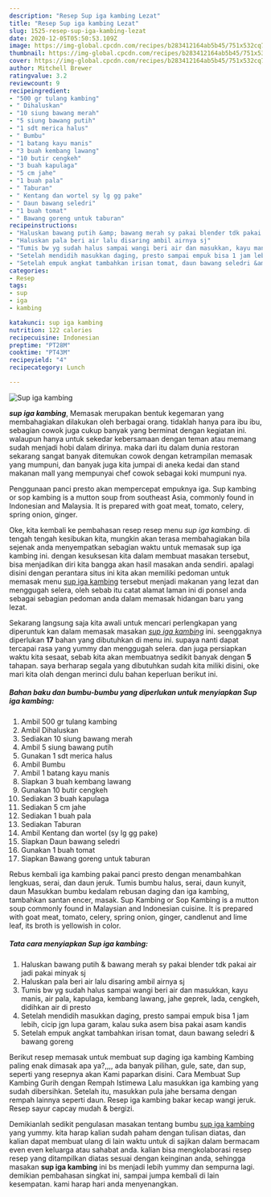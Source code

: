 ```yaml
---
description: "Resep Sup iga kambing Lezat"
title: "Resep Sup iga kambing Lezat"
slug: 1525-resep-sup-iga-kambing-lezat
date: 2020-12-05T05:50:53.109Z
image: https://img-global.cpcdn.com/recipes/b283412164ab5b45/751x532cq70/sup-iga-kambing-foto-resep-utama.jpg
thumbnail: https://img-global.cpcdn.com/recipes/b283412164ab5b45/751x532cq70/sup-iga-kambing-foto-resep-utama.jpg
cover: https://img-global.cpcdn.com/recipes/b283412164ab5b45/751x532cq70/sup-iga-kambing-foto-resep-utama.jpg
author: Mitchell Brewer
ratingvalue: 3.2
reviewcount: 9
recipeingredient:
- "500 gr tulang kambing"
- " Dihaluskan"
- "10 siung bawang merah"
- "5 siung bawang putih"
- "1 sdt merica halus"
- " Bumbu"
- "1 batang kayu manis"
- "3 buah kembang lawang"
- "10 butir cengkeh"
- "3 buah kapulaga"
- "5 cm jahe"
- "1 buah pala"
- " Taburan"
- " Kentang dan wortel sy lg gg pake"
- " Daun bawang seledri"
- "1 buah tomat"
- " Bawang goreng untuk taburan"
recipeinstructions:
- "Haluskan bawang putih &amp; bawang merah sy pakai blender tdk pakai air jadi pakai minyak sj"
- "Haluskan pala beri air lalu disaring ambil airnya sj"
- "Tumis bw yg sudah halus sampai wangi beri air dan masukkan, kayu manis, air pala, kapulaga, kembang lawang, jahe geprek, lada, cengkeh, didihkan air di presto"
- "Setelah mendidih masukkan daging, presto sampai empuk bisa 1 jam lebih, cicip jgn lupa garam, kalau suka asem bisa pakai asam kandis"
- "Setelah empuk angkat tambahkan irisan tomat, daun bawang seledri &amp; bawang goreng"
categories:
- Resep
tags:
- sup
- iga
- kambing

katakunci: sup iga kambing 
nutrition: 122 calories
recipecuisine: Indonesian
preptime: "PT28M"
cooktime: "PT43M"
recipeyield: "4"
recipecategory: Lunch

---
```



![Sup iga kambing](https://img-global.cpcdn.com/recipes/b283412164ab5b45/751x532cq70/sup-iga-kambing-foto-resep-utama.jpg)

<b><i>sup iga kambing</i></b>, Memasak merupakan bentuk kegemaran yang membahagiakan dilakukan oleh berbagai orang. tidaklah hanya para ibu ibu, sebagian cowok juga cukup banyak yang berminat dengan kegiatan ini. walaupun hanya untuk sekedar kebersamaan dengan teman atau memang sudah menjadi hobi dalam dirinya. maka dari itu dalam dunia restoran sekarang sangat banyak ditemukan cowok dengan ketrampilan memasak yang mumpuni, dan banyak juga kita jumpai di aneka kedai dan stand makanan mall yang mempunyai chef cowok sebagai koki mumpuni nya.

Penggunaan panci presto akan mempercepat empuknya iga. Sup kambing or sop kambing is a mutton soup from southeast Asia, commonly found in Indonesian and Malaysia. It is prepared with goat meat, tomato, celery, spring onion, ginger.

Oke, kita kembali ke pembahasan resep resep menu <i>sup iga kambing</i>. di tengah tengah kesibukan kita, mungkin akan terasa membahagiakan bila sejenak anda menyempatkan sebagian waktu untuk memasak sup iga kambing ini. dengan kesuksesan kita dalam membuat masakan tersebut, bisa menjadikan diri kita bangga akan hasil masakan anda sendiri. apalagi disini dengan perantara situs ini kita akan memiliki pedoman untuk memasak menu <u>sup iga kambing</u> tersebut menjadi makanan yang lezat dan menggugah selera, oleh sebab itu catat alamat laman ini di ponsel anda sebagai sebagian pedoman anda dalam memasak hidangan baru yang lezat.


Sekarang langsung saja kita awali untuk mencari perlengkapan yang diperuntuk kan dalam memasak masakan <u><i>sup iga kambing</i></u> ini. seenggaknya diperlukan <b>17</b> bahan yang dibutuhkan di menu ini. supaya nanti dapat tercapai rasa yang yummy dan menggugah selera. dan juga persiapkan waktu kita sesaat, sebab kita akan membuatnya sedikit banyak dengan <b>5</b> tahapan. saya berharap segala yang dibutuhkan sudah kita miliki disini, oke mari kita olah dengan merinci dulu bahan keperluan berikut ini.

<!--inarticleads1-->

##### Bahan baku dan bumbu-bumbu yang diperlukan untuk menyiapkan Sup iga kambing:

1. Ambil 500 gr tulang kambing
1. Ambil  Dihaluskan
1. Sediakan 10 siung bawang merah
1. Ambil 5 siung bawang putih
1. Gunakan 1 sdt merica halus
1. Ambil  Bumbu
1. Ambil 1 batang kayu manis
1. Siapkan 3 buah kembang lawang
1. Gunakan 10 butir cengkeh
1. Sediakan 3 buah kapulaga
1. Sediakan 5 cm jahe
1. Sediakan 1 buah pala
1. Sediakan  Taburan
1. Ambil  Kentang dan wortel (sy lg gg pake)
1. Siapkan  Daun bawang seledri
1. Gunakan 1 buah tomat
1. Siapkan  Bawang goreng untuk taburan


Rebus kembali iga kambing pakai panci presto dengan menambahkan lengkuas, serai, dan daun jeruk. Tumis bumbu halus, serai, daun kunyit, daun Masukkan bumbu kedalam rebusan daging dan iga kambing, tambahkan santan encer, masak. Sup Kambing or Sop Kambing is a mutton soup commonly found in Malaysian and Indonesian cuisine. It is prepared with goat meat, tomato, celery, spring onion, ginger, candlenut and lime leaf, its broth is yellowish in color. 

<!--inarticleads2-->

##### Tata cara menyiapkan Sup iga kambing:

1. Haluskan bawang putih &amp; bawang merah sy pakai blender tdk pakai air jadi pakai minyak sj
1. Haluskan pala beri air lalu disaring ambil airnya sj
1. Tumis bw yg sudah halus sampai wangi beri air dan masukkan, kayu manis, air pala, kapulaga, kembang lawang, jahe geprek, lada, cengkeh, didihkan air di presto
1. Setelah mendidih masukkan daging, presto sampai empuk bisa 1 jam lebih, cicip jgn lupa garam, kalau suka asem bisa pakai asam kandis
1. Setelah empuk angkat tambahkan irisan tomat, daun bawang seledri &amp; bawang goreng


Berikut resep memasak untuk membuat sup daging iga kambing Kambing paling enak dimasak apa ya?,,,, ada banyak pilihan, gule, sate, dan sup, seperti yang resepnya akan Kami paparkan disini. Cara Membuat Sup Kambing Gurih dengan Rempah Istimewa Lalu masukkan iga kambing yang sudah dibersihkan. Setelah itu, masukkan pula jahe bersama dengan rempah lainnya seperti daun. Resep iga kambing bakar kecap wangi jeruk. Resep sayur capcay mudah &amp; bergizi. 

Demikianlah sedikit pengulasan masakan tentang bumbu <u>sup iga kambing</u> yang yummy. kita harap kalian sudah paham dengan tulisan diatas, dan kalian dapat membuat ulang di lain waktu untuk di sajikan dalam bermacam even even keluarga atau sahabat anda. kalian bisa mengkolaborasi resep resep yang ditampilkan diatas sesuai dengan keinginan anda, sehingga masakan <b>sup iga kambing</b> ini bs menjadi lebih yummy dan sempurna lagi. demikian pembahasan singkat ini, sampai jumpa kembali di lain kesempatan. kami harap hari anda menyenangkan.
